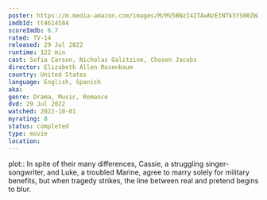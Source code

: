 ```yaml
---
poster: https://m.media-amazon.com/images/M/MV5BNzI4ZTAwNzEtNTk5YS00ZWJmLWI1ODMtOTU4MTM5MzQ4OWM0XkEyXkFqcGdeQXVyMTEzMTI1Mjk3._V1_SX300.jpg 
imdbId: tt4614584 
scoreImdb: 6.7 
rated: TV-14
released: 29 Jul 2022 
runtime: 122 min 
cast: Sofia Carson, Nicholas Galitzine, Chosen Jacobs 
director: Elizabeth Allen Rosenbaum 
country: United States
language: English, Spanish
aka:
genre: Drama, Music, Romance 
dvd: 29 Jul 2022
watched: 2022-10-01
myrating: 8
status: completed
type: movie
location:
---
```


plot:: In spite of their many differences, Cassie, a struggling singer-songwriter, and Luke, a troubled Marine, agree to marry solely for military benefits, but when tragedy strikes, the line between real and pretend begins to blur.
